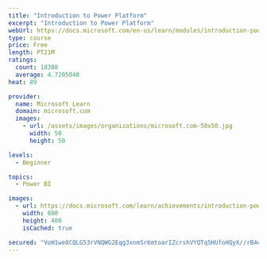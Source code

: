 ```yaml
---
title: "Introduction to Power Platform"
excerpt: "Introduction to Power Platform"
webUrl: https://docs.microsoft.com/en-us/learn/modules/introduction-power-platform/
type: course
price: Free
length: PT21M
ratings:
  count: 18308
  average: 4.7205048
heat: 89

provider:
  name: Microsoft Learn
  domain: microsoft.com
  images:
    - url: /assets/images/organizations/microsoft.com-50x50.jpg
      width: 50
      height: 50

levels:
  - Beginner

topics:
  - Power BI

images:
  - url: https://docs.microsoft.com/learn/achievements/introduction-power-platform-social.png
    width: 800
    height: 400
    isCached: true

secured: "VoH1we8CQLG53rVNQWG2Eqg3xnmSr6mtoarIZcrshVYQTq5HUfoHQyX//rB4exZbQSDd8Dg9u8jUyXR19LNvTiuxuLbEj5mgPCZfpsOZzTQxrQv9PRoD5bqKtqSl+0afXMF2p9F+xdaQinkuCs8WBBPe2xH/8g6zgNk2xFghUXrG73a3mMOve/uGJnZmPFzU7hsMsqKoJ33zz4RwvFKklzdXyt4VevYB53xeRlNIk0+QV+itIRmkJQUFTHLouOX/WoEkLmeU0YhKkdvngDng/m3Uk6zWKO61YlENjvqUM89iUIkxY4R3V+3d9iNufRdPIo5oa7W4qQIPsswIKNwHJ41r8lS+n/tCNoYYiDNzzAd0CQ2IeU74XHmaLmuM/yfOEf7uPHESoRhCJhxknRD59dKwHdKA5FrrPQBq8TMJdTn72reGmnDSr01QI5d5OrT7;StumxZeWzTsCixiPy5XDjA=="
---
```


